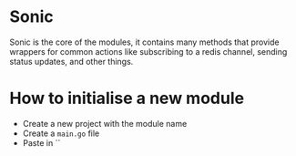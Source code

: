 # Sonic 

Sonic is the core of the modules, it contains many methods that provide wrappers for common actions like subscribing to a redis channel, sending status updates, and other things.

# How to initialise a new module
- Create a new project with the module name
- Create a `main.go` file
- Paste in ``